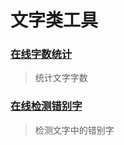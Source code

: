 # 文字类工具

### [在线字数统计](https://www.eteste.com/)

> 统计文字字数

### [在线检测错别字](http://biezi.com/)

> 检测文字中的错别字
